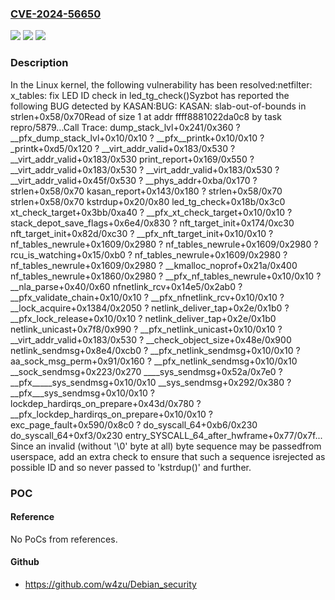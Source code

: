 ### [CVE-2024-56650](https://cve.mitre.org/cgi-bin/cvename.cgi?name=CVE-2024-56650)
![](https://img.shields.io/static/v1?label=Product&message=Linux&color=blue)
![](https://img.shields.io/static/v1?label=Version&message=268cb38e1802db560c73167e643f14a3dcb4b07c%3C%20147a42bb02de8735cb08476be6d0917987d022c2%20&color=brighgreen)
![](https://img.shields.io/static/v1?label=Vulnerability&message=n%2Fa&color=brighgreen)

### Description

In the Linux kernel, the following vulnerability has been resolved:netfilter: x_tables: fix LED ID check in led_tg_check()Syzbot has reported the following BUG detected by KASAN:BUG: KASAN: slab-out-of-bounds in strlen+0x58/0x70Read of size 1 at addr ffff8881022da0c8 by task repro/5879...Call Trace: <TASK> dump_stack_lvl+0x241/0x360 ? __pfx_dump_stack_lvl+0x10/0x10 ? __pfx__printk+0x10/0x10 ? _printk+0xd5/0x120 ? __virt_addr_valid+0x183/0x530 ? __virt_addr_valid+0x183/0x530 print_report+0x169/0x550 ? __virt_addr_valid+0x183/0x530 ? __virt_addr_valid+0x183/0x530 ? __virt_addr_valid+0x45f/0x530 ? __phys_addr+0xba/0x170 ? strlen+0x58/0x70 kasan_report+0x143/0x180 ? strlen+0x58/0x70 strlen+0x58/0x70 kstrdup+0x20/0x80 led_tg_check+0x18b/0x3c0 xt_check_target+0x3bb/0xa40 ? __pfx_xt_check_target+0x10/0x10 ? stack_depot_save_flags+0x6e4/0x830 ? nft_target_init+0x174/0xc30 nft_target_init+0x82d/0xc30 ? __pfx_nft_target_init+0x10/0x10 ? nf_tables_newrule+0x1609/0x2980 ? nf_tables_newrule+0x1609/0x2980 ? rcu_is_watching+0x15/0xb0 ? nf_tables_newrule+0x1609/0x2980 ? nf_tables_newrule+0x1609/0x2980 ? __kmalloc_noprof+0x21a/0x400 nf_tables_newrule+0x1860/0x2980 ? __pfx_nf_tables_newrule+0x10/0x10 ? __nla_parse+0x40/0x60 nfnetlink_rcv+0x14e5/0x2ab0 ? __pfx_validate_chain+0x10/0x10 ? __pfx_nfnetlink_rcv+0x10/0x10 ? __lock_acquire+0x1384/0x2050 ? netlink_deliver_tap+0x2e/0x1b0 ? __pfx_lock_release+0x10/0x10 ? netlink_deliver_tap+0x2e/0x1b0 netlink_unicast+0x7f8/0x990 ? __pfx_netlink_unicast+0x10/0x10 ? __virt_addr_valid+0x183/0x530 ? __check_object_size+0x48e/0x900 netlink_sendmsg+0x8e4/0xcb0 ? __pfx_netlink_sendmsg+0x10/0x10 ? aa_sock_msg_perm+0x91/0x160 ? __pfx_netlink_sendmsg+0x10/0x10 __sock_sendmsg+0x223/0x270 ____sys_sendmsg+0x52a/0x7e0 ? __pfx_____sys_sendmsg+0x10/0x10 __sys_sendmsg+0x292/0x380 ? __pfx___sys_sendmsg+0x10/0x10 ? lockdep_hardirqs_on_prepare+0x43d/0x780 ? __pfx_lockdep_hardirqs_on_prepare+0x10/0x10 ? exc_page_fault+0x590/0x8c0 ? do_syscall_64+0xb6/0x230 do_syscall_64+0xf3/0x230 entry_SYSCALL_64_after_hwframe+0x77/0x7f... </TASK>Since an invalid (without '\0' byte at all) byte sequence may be passedfrom userspace, add an extra check to ensure that such a sequence isrejected as possible ID and so never passed to 'kstrdup()' and further.

### POC

#### Reference
No PoCs from references.

#### Github
- https://github.com/w4zu/Debian_security

